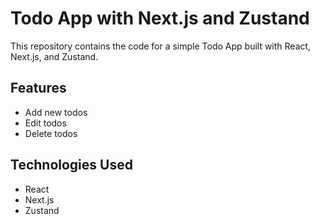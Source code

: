 # Todo App with Next.js and Zustand

This repository contains the code for a simple Todo App built with React, Next.js, and Zustand.

## Features

- Add new todos
- Edit todos
- Delete todos

## Technologies Used

- React
- Next.js
- Zustand
